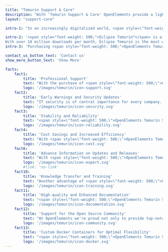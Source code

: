 ```yaml
---
title: "Temurin Support & Care"
description: "With 'Temurin Support & Care' OpenElements provide a lightweight support for the most prominent Java distribution."
layout: "support-care"

intro-1: "In an increasingly digitalized world, <span style=\"font-weight: 500;\">Java™</span> has established itself as one of the most popular and widespread programming languages. Therefore, it's all the more important to be able to rely on professional support for the development and maintenance of Java applications, ensuring they are secure."

intro-2: '<span style="font-weight: 500;">Eclipse Temurin™</span> is a Java runtime environment based on <span style="font-weight: 500;">OpenJDK™</span> and distributed by the <span style="font-weight: 500;">Eclipse Foundation</span> under an open-source license. Eclipse Temurin is a key project of the <span style="font-weight: 500;">Adoptium®</span> Working Group, which develops and provides high-quality products and technologies for the Java ecosystem.
With over 10 million downloads per month, Eclipse Temurin is the most widely used Java runtime environment in the world. <span style="font-weight: 500;">OpenElements</span> has significantly contributed to this success as a member of the <span style="font-weight: 500;">Adoptium</span> Working Group. Our founder <a class="link-purple" href="/about-hendrik">Hendrik Ebbers</a> is a founding member of Adoptium and a member of the Technical Steering Committee (TSC) of its predecessor, AdoptOpenJDK.'
intro-3: 'Purchasing <span style="font-weight: 500;">OpenElements Temurin Support & Care</span> provides you with a variety of benefits that enhance the performance and security of your Java applications and optimize your development process. As a member of <span style="font-weight: 500;">Adoptium</span> and with our exceptional network within <span style="font-weight: 500;">OpenElements</span>, we directly contribute to its development. Through our activities in the Java and Open Source ecosystem, we can provide you with information and insights into the current and future developments within the Eclipse Adoptium Working Group and the OpenJDK. For more details, please visit <a class="link-purple" href="/about">our activities in the Java and Open Source ecosystem</a>.'

contact_us_button_text: 'Contact us'
show_more_button_text: 'Show More'

facts:
    fact1:
        title: 'Professional Support'
        text: "With the purchase of <span style=\"font-weight: 500;\">OpenElements Temurin Support & Care</span>, you gain access to a team of experts who specialize in Java, OpenJDK, and the Temurin distribution. You benefit from fast, reliable, and personal assistance with technical issues, implementation questions, or other challenges."
        logo: '/images/temurin/icon-support.svg'
    fact2:
        title: 'Early Warnings and Security Updates'
        text: "IT security is of central importance for every company. <span style=\"font-weight: 500;\">OpenElements Temurin Support & Care</span> ensures that you're promptly informed about relevant security updates and patches and can install them in a timely manner. Thus, you reduce the risk of security vulnerabilities and proactively protect your applications from potential threats."
        logo: '/images/temurin/icon-security.svg'
    fact3:
        title: 'Stability and Reliability'
        text: "<span style=\"font-weight: 500;\">OpenElements Temurin Support & Care</span> ensures that your Java applications run on a stable and reliable platform. Through continuous support, you receive updates and bug fixes that improve the performance of your applications and identify and fix potential issues early."
        logo: '/images/temurin/icon-reliability.svg'
    fact4:
        title: 'Cost Savings and Increased Efficiency'
        text: "With <span style=\"font-weight: 500;\">OpenElements Temurin Support & Care</span>, you achieve time savings as well as long-term cost savings. By continuously improving and maintaining your applications based on Eclipse Adoptium products, you reduce the risk of security vulnerabilities, minimize system downtime, and accelerate your development processes while simultaneously increasing the efficiency and productivity of your team."
        logo: '/images/temurin/icon-cost.svg'
    fact6:
        title: 'Advance Information on Updates and Releases'
        text: "With <span style=\"font-weight: 500;\">OpenElements Temurin Support & Care</span>, you get early access to information about upcoming updates and releases. This allows you to better plan and ensure that your systems are always up-to-date, improving the performance."
        logo: '/images/temurin/icon-expert.svg'
        #link: 'no-link'
    fact10:
        title: 'Knowledge Transfer and Training'
        text: "Another advantage of <span style=\"font-weight: 500;\">OpenElements Temurin Support & Care</span> is access to essential know-how and expertise on Eclipse Adoptium and OpenJDK. You'll have the opportunity to efficiently train your development team in the latest Java technologies and tools and get firsthand information on current developments in the Java ecosystem."
        logo: '/images/temurin/icon-training.svg'
    fact11:
        title: 'High-quality and Enhanced Documentation'
        text: "<span style=\"font-weight: 500;\">OpenElements Temurin Support & Care</span> not only provides you with direct access to experienced Java experts, but it also offers improved and comprehensive documentation of all Eclipse Adoptium projects in both German and English. This documentation is tailored based on our customers' needs and helps you exploit the full potential of Temurin."
        logo: '/images/temurin/icon-documentation.svg'
    fact12:
        title: 'Support for the Open Source Community'
        text: "At OpenElements we're proud not only to provide top-notch support for Eclipse Temurin, but also actively contribute to the further development of Temurin and other Adoptium Working Group projects. We believe the success of open source projects like Temurin is based on the collaboration and commitment of the entire community. That's why we invest a portion of the profits from <span style=\"font-weight: 500;\">OpenElements Temurin Support & Care</span> directly into the open source community."
        logo: '/images/temurin/icon-community.svg'
    fact13:
        title: 'Custom Docker Containers for Optimal Flexibility'
        text: "<span style=\"font-weight: 500;\">OpenElements Temurin Support & Care</span> also offers customized Docker containers tailored perfectly to our customers' needs. They contain the latest versions of Temurin and can also include additional Java tools like Maven. We ensure regular updates and maintenance, so our customers always stay up to date and can deploy their Java applications flexibly and efficiently in the cloud or in local environments."
        logo: '/images/temurin/icon-docker.svg'
---
```

